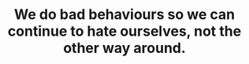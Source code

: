 ---
title: We do bad behaviours so we can continue to hate ourselves, not the other way around.
tags: human acceptance
---